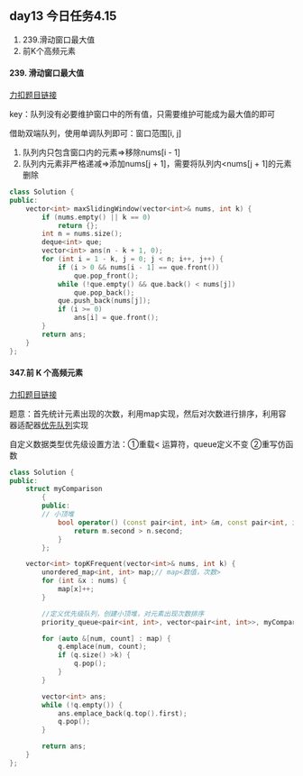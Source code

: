 ##  day13 今日任务4.15

1. 239.滑动窗口最大值
2. 前K个高频元素

#### 239. 滑动窗口最大值

[力扣题目链接](https://leetcode.cn/problems/sliding-window-maximum/)

key：队列没有必要维护窗口中的所有值，只需要维护可能成为最大值的即可

借助双端队列，使用单调队列即可：窗口范围[i, j]

1. 队列内只包含窗口内的元素$\Rightarrow$移除nums[i - 1]
2. 队列内元素非严格递减$\Rightarrow$添加nums[j + 1]，需要将队列内<nums[j + 1]的元素删除

```cpp
class Solution {
public:
    vector<int> maxSlidingWindow(vector<int>& nums, int k) {
        if (nums.empty() || k == 0)
            return {};
        int n = nums.size();
        deque<int> que;
        vector<int> ans(n - k + 1, 0);
        for (int i = 1 - k, j = 0; j < n; i++, j++) {
            if (i > 0 && nums[i - 1] == que.front()) 
                que.pop_front();
            while (!que.empty() && que.back() < nums[j]) 
                que.pop_back();
            que.push_back(nums[j]);
            if (i >= 0)
                ans[i] = que.front();
        }
        return ans;
    }
};
```



#### 347.前 K 个高频元素

[力扣题目链接](https://leetcode.cn/problems/top-k-frequent-elements/)

题意：首先统计元素出现的次数，利用map实现，然后对次数进行排序，利用容器适配器[优先队列](https://blog.csdn.net/qq_46514118/article/details/120698465)实现

自定义数据类型优先级设置方法：①重载< 运算符，queue定义不变 ②重写仿函数



```cpp
class Solution {
public:
    struct myComparison
        {
        public:
        // 小顶堆
            bool operator() (const pair<int, int> &m, const pair<int, int> &n) {
                return m.second > n.second;
            }
        };

    vector<int> topKFrequent(vector<int>& nums, int k) {
        unordered_map<int, int> map;// map<数值，次数>
        for (int &x : nums) {
            map[x]++;
        }

        //定义优先级队列，创建小顶堆，对元素出现次数排序
        priority_queue<pair<int, int>, vector<pair<int, int>>, myComparison> q;

        for (auto &[num, count] : map) {
            q.emplace(num, count);
            if (q.size() >k) {
                q.pop();
            }
        }

        vector<int> ans;
        while (!q.empty()) {
            ans.emplace_back(q.top().first);
            q.pop();
        }

        return ans;
    }
};
```

